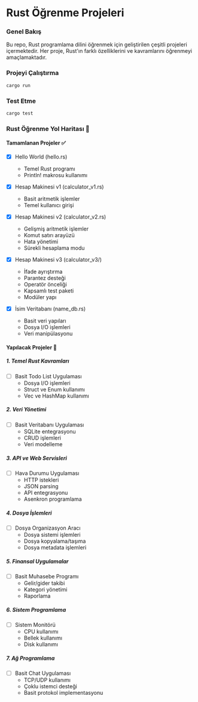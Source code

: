 # Rust Öğrenme Projeleri

### Genel Bakış
Bu repo, Rust programlama dilini öğrenmek için geliştirilen çeşitli projeleri içermektedir. Her proje, Rust'ın farklı özelliklerini ve kavramlarını öğrenmeyi amaçlamaktadır.


### Projeyi Çalıştırma
```bash
cargo run
```

### Test Etme
```bash
cargo test
```

### Rust Öğrenme Yol Haritası 🚀

#### Tamamlanan Projeler ✅
- [x] Hello World (hello.rs)
  - Temel Rust programı
  - Println! makrosu kullanımı

- [x] Hesap Makinesi v1 (calculator_v1.rs)
  - Basit aritmetik işlemler
  - Temel kullanıcı girişi

- [x] Hesap Makinesi v2 (calculator_v2.rs)
  - Gelişmiş aritmetik işlemler
  - Komut satırı arayüzü
  - Hata yönetimi
  - Sürekli hesaplama modu

- [x] Hesap Makinesi v3 (calculator_v3/)
  - İfade ayrıştırma
  - Parantez desteği
  - Operatör önceliği
  - Kapsamlı test paketi
  - Modüler yapı

- [x] İsim Veritabanı (name_db.rs)
  - Basit veri yapıları
  - Dosya I/O işlemleri
  - Veri manipülasyonu

#### Yapılacak Projeler 📝

##### 1. Temel Rust Kavramları
- [ ] Basit Todo List Uygulaması
  - Dosya I/O işlemleri
  - Struct ve Enum kullanımı
  - Vec ve HashMap kullanımı

##### 2. Veri Yönetimi
- [ ] Basit Veritabanı Uygulaması
  - SQLite entegrasyonu
  - CRUD işlemleri
  - Veri modelleme

##### 3. API ve Web Servisleri
- [ ] Hava Durumu Uygulaması
  - HTTP istekleri
  - JSON parsing
  - API entegrasyonu
  - Asenkron programlama

##### 4. Dosya İşlemleri
- [ ] Dosya Organizasyon Aracı
  - Dosya sistemi işlemleri
  - Dosya kopyalama/taşıma
  - Dosya metadata işlemleri

##### 5. Finansal Uygulamalar
- [ ] Basit Muhasebe Programı
  - Gelir/gider takibi
  - Kategori yönetimi
  - Raporlama

##### 6. Sistem Programlama
- [ ] Sistem Monitörü
  - CPU kullanımı
  - Bellek kullanımı
  - Disk kullanımı

##### 7. Ağ Programlama
- [ ] Basit Chat Uygulaması
  - TCP/UDP kullanımı
  - Çoklu istemci desteği
  - Basit protokol implementasyonu